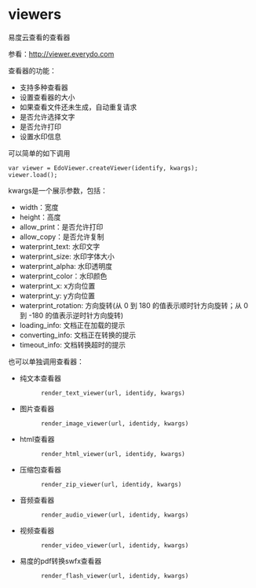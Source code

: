 viewers
=======

易度云查看的查看器

参看：http://viewer.everydo.com

查看器的功能：

- 支持多种查看器
- 设置查看器的大小
- 如果查看文件还未生成，自动重复请求
- 是否允许选择文字
- 是否允许打印
- 设置水印信息

可以简单的如下调用

    var viewer = EdoViewer.createViewer(identify, kwargs);
    viewer.load();

kwargs是一个展示参数，包括：

- width：宽度
- height：高度
- allow_print：是否允许打印
- allow_copy：是否允许复制
- waterprint_text: 水印文字
- waterprint_size: 水印字体大小
- waterprint_alpha: 水印透明度
- waterprint_color：水印颜色
- waterprint_x: x方向位置
- waterprint_y: y方向位置
- waterprint_rotation: 方向旋转(从 0 到 180 的值表示顺时针方向旋转；从 0 到 -180 的值表示逆时针方向旋转)
- loading_info: 文档正在加载的提示
- converting_info: 文档正在转换的提示
- timeout_info: 文档转换超时的提示

也可以单独调用查看器：

- 纯文本查看器

            render_text_viewer(url, identidy, kwargs)

- 图片查看器

            render_image_viewer(url, identidy, kwargs)

- html查看器

            render_html_viewer(url, identidy, kwargs)

- 压缩包查看器

            render_zip_viewer(url, identidy, kwargs)

- 音频查看器

            render_audio_viewer(url, identidy, kwargs)

- 视频查看器

            render_video_viewer(url, identidy, kwargs)

- 易度的pdf转换swfx查看器

            render_flash_viewer(url, identidy, kwargs)
